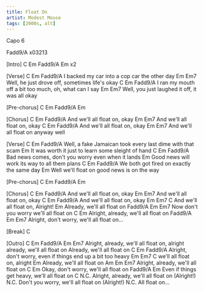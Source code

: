 ```yaml
---
title: Float On
artist: Modest Mouse 
tags: [2000s, alt]
---
```


Capo 6

Fadd9/A  x03213

[Intro]
C Em Fadd9/A Em x2

[Verse]
C                      Em                Fadd9/A
I backed my car into a cop car the other day
Em                      Em7
Well, he just drove off, sometimes life's okay
C                    Em                           Fadd9/A
I ran my mouth off a bit too much, oh, what can I say
Em                      Em7
Well, you just laughed it off, it was all okay


[Pre-chorus]
C Em Fadd9/A Em


[Chorus]
C        Em             Fadd9/A
And we'll all float on, okay
          Em        Em7
And we'll all float on, okay
C        Em             Fadd9/A
And we'll all float on, okay
          Em        Em7
And we'll all float on anyway well


[Verse]
  C                           Em                        Fadd9/A
Well, a fake Jamaican took every last dime with that scam
Em
It was worth it just to learn some sleight of hand
C                               Em             Fadd9/A
Bad news comes, don't you worry even when it lands
Em
Good news will work its way to all them plans
C                    Em                 Fadd9/A
We both got fired on exactly the same day
Em
Well we'll float on good news is on the way


[Pre-chorus]
C Em Fadd9/A Em


[Chorus]
C        Em              Fadd9/A
And we'll all float on, okay
          Em        Em7
And we'll all float on, okay
C        Em              Fadd9/A
And we'll all float on, okay
            Em      Em7         C
And we'll all float on, Alright!
               Em
Already, we'll all float on
     Fadd9/A                 Em       Em7
Now don't you worry we'll all float on
C                       Em
Alright, already, we'll all float on
 Fadd9/A                       Em      Em7
Alright, don't worry, we'll all float on...


[Break]
C


[Outro]
C                       Em              Fadd9/A               Em       Em7
Alright, already, we'll all float on, alright already, we'll all float on
Already, we'll all float on
C                          Em                 Fadd9/A
Alright, don't worry, even if things end up a bit too heavy
      Em        Em7       C
we'll all float on, alright
               Em
Already, we'll all float on
Am                      Em         Em7
Alright, already, we'll all float on
C                        Em
Okay, don't worry, we'll all float on
     Fadd9/A                       Em
Even if things get heavy, we'll all float on
C                      N.C.
Alright, already, we'll all float on (Alright!)
N.C.
Don't you worry, we'll all float on (Alright!)
N.C.
All float on...
